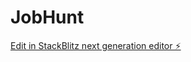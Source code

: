 # JobHunt

[Edit in StackBlitz next generation editor ⚡️](https://stackblitz.com/~/github.com/KGButler1/JobHunt)